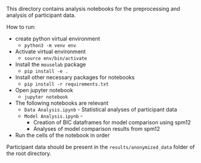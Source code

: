 This directory contains analysis notebooks for the preprocessing and analysis of participant data.

How to run:
* create python virtual environment
  * `python3 -m venv env`
* Activate virtual environment
  * `source env/bin/activate`
* Install the `mouselab` package
  * `pip install -e .`
* Install other necessary packages for notebooks
  * `pip install -r requirements.txt`
* Open jupyter notebook
  * `jupyter notebook`
* The following notebooks are relevant
  * `Data Analysis.ipynb` - Statistical analyses of participant data
  * `Model Analysis.ipynb` - 
    * Creation of BIC dataframes for model comparison using spm12
    * Analyses of model comparison results from spm12
* Run the cells of the notebook in order

Participant data should be present in the `results/anonymized_data` folder of the root directory. 